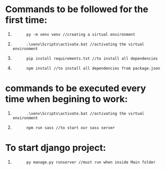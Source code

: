# Commands to be followed for the first time:

1.           py -m venv venv //creating a virtual environment

2.           .\venv\Scripts\activate.bat //activating the virtual environment

3.           pip install requirements.txt //to install all dependencies

4.           npm install //to install all dependencies from package.json

# commands to be executed every time when begining to work:

1.           .\venv\Scripts\activate.bat //activating the virtual environment

2.           npm run sass //to start our sass server

# To start django project:

1.           py manage.py runserver //must run when inside Main folder
